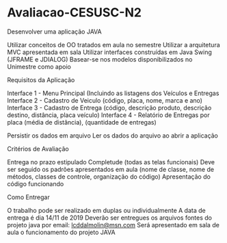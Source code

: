 # Avaliacao-CESUSC-N2


Desenvolver uma aplicação JAVA


Utilizar conceitos de OO tratados em aula no semestre
Utilizar a arquitetura MVC apresentada em sala
Utilizar interfaces construídas em Java Swing (JFRAME e JDIALOG)
Basear-se nos modelos disponibilizados no Unimestre como apoio


Requisitos da Aplicação


Interface 1 - Menu Principal (Incluindo as listagens dos Veículos e Entregas
Interface 2 - Cadastro de Veiculo (código, placa, nome, marca e ano) 
Interface 3 - Cadastro de Entrega (código, descrição produto, descrição destino, distância, placa veículo)
Interface 4 - Relatório de Entregas por placa (média de distância), (quantidade de entregas)

Persistir os dados em arquivo
Ler os dados do arquivo ao abrir a aplicação


Critérios de Avaliação


Entrega no prazo estipulado
Completude (todas as telas funcionais)
Deve ser seguido os padrões apresentados em aula (nome de classe, nome de métodos, classes de controle, organização do código)
Apresentação do código funcionando


Como Entregar

O trabalho pode ser realizado em duplas ou individualmente
A data de entrega é dia 14/11 de 2019
Deverão ser entregues os arquivos fontes do projeto java por email: lcddalmolin@msn.com
Será apresentado em sala de aula o funcionamento do projeto JAVA
